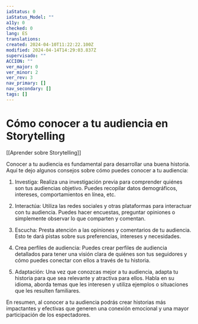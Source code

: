 ```yaml
---
iaStatus: 0
iaStatus_Model: ""
a11y: 0
checked: 0
lang: ES
translations: 
created: 2024-04-10T11:22:22.100Z
modified: 2024-04-14T14:29:03.837Z
supervisado: ""
ACCION: ""
ver_major: 0
ver_minor: 2
ver_rev: 3
nav_primary: []
nav_secondary: []
tags: []
---
```

# Cómo conocer a tu audiencia en Storytelling

[[Aprender sobre Storytelling]]

Conocer a tu audiencia es fundamental para desarrollar una buena historia. Aquí te dejo algunos consejos sobre cómo puedes conocer a tu audiencia:

1. Investiga: Realiza una investigación previa para comprender quiénes son tus audiencias objetivo. Puedes recopilar datos demográficos, intereses, comportamientos en línea, etc.

2. Interactúa: Utiliza las redes sociales y otras plataformas para interactuar con tu audiencia. Puedes hacer encuestas, preguntar opiniones o simplemente observar lo que comparten y comentan.

3. Escucha: Presta atención a las opiniones y comentarios de tu audiencia. Esto te dará pistas sobre sus preferencias, intereses y necesidades.

4. Crea perfiles de audiencia: Puedes crear perfiles de audiencia detallados para tener una visión clara de quiénes son tus seguidores y cómo puedes conectar con ellos a través de tu historia.

5. Adaptación: Una vez que conozcas mejor a tu audiencia, adapta tu historia para que sea relevante y atractiva para ellos. Habla en su idioma, aborda temas que les interesen y utiliza ejemplos o situaciones que les resulten familiares.

En resumen, al conocer a tu audiencia podrás crear historias más impactantes y efectivas que generen una conexión emocional y una mayor participación de los espectadores.
